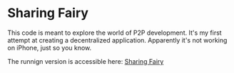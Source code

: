 # Sharing Fairy

This code is meant to explore the world of P2P development. It's my first attempt at creating a decentralized application. Apparently it's not working on iPhone, just so you know.

The runnign version is accessible here: [Sharing Fairy](https://sharing-fairy.surge.sh)
